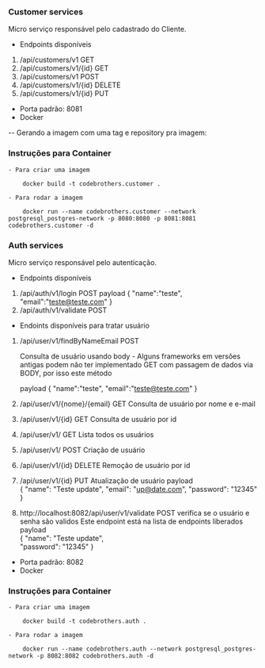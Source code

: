 ### Customer services

Micro serviço responsável pelo cadastrado do Cliente.

 - Endpoints disponíveis

 1. /api/customers/v1   GET
 2. /api/customers/v1/{id}  GET
 3. /api/customers/v1   POST
 4. /api/customers/v1/{id}  DELETE
 5. /api/customers/v1/{id}  PUT

 - Porta padrão: 8081 
 - Docker

 -- Gerando a imagem com uma tag e repository pra imagem: 

### Instruções para Container

    - Para criar uma imagem
        
        docker build -t codebrothers.customer .

    - Para rodar a imagem

        docker run --name codebrothers.customer --network postgresql_postgres-network -p 8080:8080 -p 8081:8081 codebrothers.customer -d

### Auth services

Micro serviço responsável pelo autenticação.

 - Endpoints disponíveis

 1. /api/auth/v1/login   POST
    payload
    {
    	"name":"teste",
    	"email":"teste@teste.com"
    }
 2. /api/auth/v1/validate   POST


 - Endoints disponíveis para tratar usuário

 1. /api/user/v1/findByNameEmail    POST    
 
    Consulta de usuário usando body - Alguns frameworks em versões antigas podem não ter implementado GET com passagem de dados via BODY, por isso este método

    payload
    {
        "name":"teste",
    	"email":"teste@teste.com"
    }

 2. /api/user/v1/{nome}/{email}     GET  Consulta de usuário por nome e e-mail

 3. /api/user/v1/{id}     GET  Consulta de usuário por id

 4. /api/user/v1/     GET  Lista todos os usuários

 5. /api/user/v1/    POST      Criação de usuário 

 6. /api/user/v1/{id}    DELETE  Remoção de usuário por id

 7. /api/user/v1/{id}   PUT      Atualização de usuário
    payload    
    {
        "name": "Teste update",
        "email": "up@date.com",
        "password": "12345"
    }
 8. http://localhost:8082/api/user/v1/validate  POST verifíca se o usuário e senha são validos
    Este endpoint está na lista de endpoints liberados
    payload    
    {
        "name": "Teste update",        
        "password": "12345"
    }

 - Porta padrão: 8082
 - Docker

 ### Instruções para Container

    - Para criar uma imagem
        
        docker build -t codebrothers.auth .

    - Para rodar a imagem

        docker run --name codebrothers.auth --network postgresql_postgres-network -p 8082:8082 codebrothers.auth -d